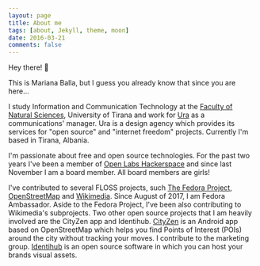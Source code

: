 ```yaml
---
layout: page
title: About me
tags: [about, Jekyll, theme, moon]
date: 2016-03-21
comments: false
---
```

    
Hey there! 👋

This is Mariana Balla, but I guess you already know that since you are here...

I study Information and Communication Technology at the [Faculty of Natural Sciences](http://www.fshn.edu.al/), University of Tirana and work for [Ura](https://ura.design/) as a communications' manager. Ura is a design agency which provides its services for "open source" and "internet freedom" projects. Currently I'm based in Tirana, Albania.

I'm passionate about free and open source technologies. For the past two years I've been a member of [Open Labs Hackerspace](https://openlabs.cc/en/) and since last November I am a board member. All board members are girls! 

I've contributed to several FLOSS projects, such [The Fedora Project](https://getfedora.org/), [OpenStreetMap](https://www.openstreetmap.org/#map=7/41.174/20.181) and [Wikimedia](https://meta.wikimedia.org/wiki/Wikimedia_Community_User_Group_Albania). Since August of 2017, I am Fedora Ambassador. Aside to the Fedora Project, I've been also contributing to Wikimedia's subprojects. Two other open source projects that I am heavily involved are the CityZen app and Identihub. [CityZen](http://cityzenapp.co/) is an Android app based on OpenStreetMap which helps you find Points of Interest (POIs) around the city without tracking your moves. I contribute to the marketing group. [Identihub](https://identihub.co/) is an open source software in which you can host your brands visual assets.
